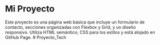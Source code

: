 # Mi Proyecto

Este proyecto es una página web básica que incluye un formulario de contacto, secciones organizadas con Flexbox y Grid, y un diseño responsivo. Utiliza HTML semántico, CSS para los estilos y está alojado en GitHub Page.
#   P r o y e c t o _ T e c h  
 